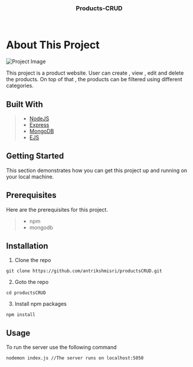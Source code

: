 <h3 align="center">Products-CRUD</h3>
 </br>
 
 # About This Project
 
 ![Project Image](https://i.ibb.co/zZKhxsM/Screenshot-115.png)

This project is a product website. User can create , view , edit and delete the products. On top of that , the products can be filtered using different categories.
</br>
## Built With

> * [NodeJS][1]
> * [Express][2]
> * [MongoDB][3]
> * [EJS][4]

[1]: https://nodejs.org/en/ "NodeJS"
[2]: https://expressjs.com/ "ExpressJS"
[3]: https://www.mongodb.com/2 "MongoDB"
[4]: https://ejs.co/ "EJS"

## Getting Started

This section demonstrates how you can get this project up and running on your local machine.
</br>
## Prerequisites

Here are the prerequisites for this project.
> * npm
> * mongodb

## Installation

1. Clone the repo

`git clone https://github.com/antrikshmisri/productsCRUD.git`

2. Goto the repo

`cd productsCRUD`

3. Install npm packages

`npm install`

## Usage

To run the server use the following command

`nodemon index.js
 //The server runs on localhost:5050`
